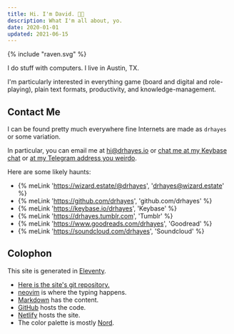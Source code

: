 ```yaml
---
title: Hi. I'm David. 👋🏽
description: What I'm all about, yo.
date: 2020-01-01
updated: 2021-06-15
---
```


<div class="about-logo">
  {% include "raven.svg" %}
</div>

I do stuff with computers. I live in Austin, TX.

I'm particularly interested in everything game (board and digital and role-playing), plain text formats, productivity, and knowledge-management.

## Contact Me

I can be found pretty much everywhere fine Internets are made as `drhayes` or some variation.

In particular, you can email me at <hi@drhayes.io> or [chat me at my Keybase chat][keybasechat] or [at my Telegram address you weirdo][telegram].

Here are some likely haunts:

* {% meLink 'https://wizard.estate/@drhayes', 'drhayes@wizard.estate' %}
* {% meLink 'https://github.com/drhayes', 'github.com/drhayes' %}
* {% meLink 'https://keybase.io/drhayes', 'Keybase' %}
* {% meLink 'https://drhayes.tumblr.com', 'Tumblr' %}
* {% meLink 'https://www.goodreads.com/drhayes', 'Goodread' %}
* {% meLink 'https://soundcloud.com/drhayes', 'Soundcloud' %}

## Colophon

This site is generated in [Eleventy].

* [Here is the site's git repository.][site]
* [neovim] is where the typing happens.
* [Markdown] has the content.
* [GitHub] hosts the code.
* [Netlify] hosts the site.
* The color palette is mostly [Nord].

[site]: https://github.com/drhayes/drhayes.io
[vim]: https://www.vim.org/
[markdown]: https://daringfireball.net/projects/markdown/
[github]: https://github.com/
[netlify]: https://www.netlify.com/
[telegram]: https://t.me/drhayes
[keybasechat]: https://keybase.io/drhayes/chat
[eleventy]: https://www.11ty.dev/
[neovim]: https://neovim.io/
[nord]: https://www.nordtheme.com/docs/colors-and-palettes

